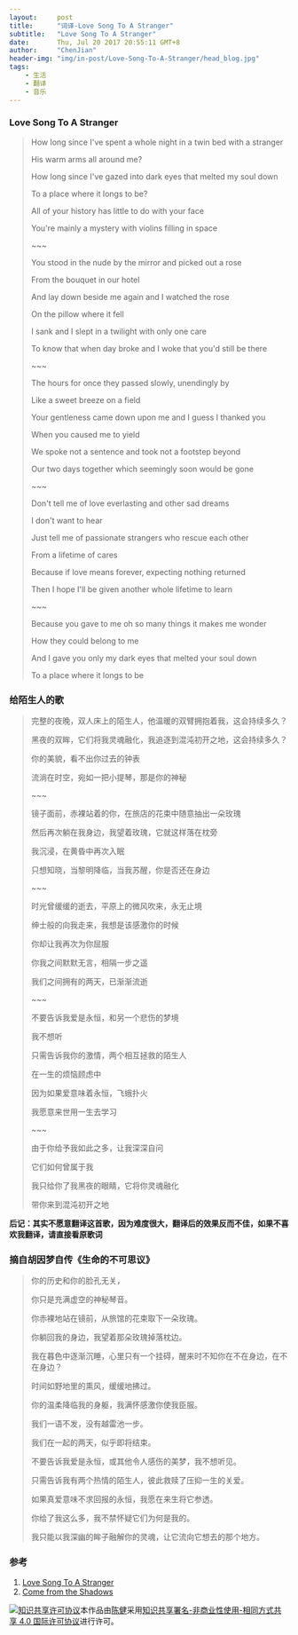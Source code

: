 ```yaml
---
layout:     post
title:      "词译-Love Song To A Stranger"
subtitle:   "Love Song To A Stranger"
date:       Thu, Jul 20 2017 20:55:11 GMT+8
author:     "ChenJian"
header-img: "img/in-post/Love-Song-To-A-Stranger/head_blog.jpg"
tags:
    - 生活
    - 翻译
    - 音乐
---
```


### Love Song To A Stranger

> How long since I've spent a whole night in a twin bed with a stranger
> 
> His warm arms all around me?
> 
> How long since I've gazed into dark eyes that melted my soul down
> 
> To a place where it longs to be?
>
> All of your history has little to do with your face
> 
> You're mainly a mystery with violins filling in space
> 
> \~~~
> 
> You stood in the nude by the mirror and picked out a rose
>
> From the bouquet in our hotel
> 
> And lay down beside me again and I watched the rose
> 
> On the pillow where it fell
> 
> I sank and I slept in a twilight with only one care
> 
> To know that when day broke and I woke that you'd still be there
> 
> \~~~
> 
> The hours for once they passed slowly, unendingly by
> 
> Like a sweet breeze on a field
> 
> Your gentleness came down upon me and I guess I thanked you
> 
> When you caused me to yield
>
> We spoke not a sentence and took not a footstep beyond
> 
> Our two days together which seemingly soon would be gone
> 
> \~~~
> 
> Don't tell me of love everlasting and other sad dreams
> 
> I don't want to hear
> 
> Just tell me of passionate strangers who rescue each other
> 
> From a lifetime of cares
> 
> Because if love means forever, expecting nothing returned
> 
> Then I hope I'll be given another whole lifetime to learn
> 
> \~~~
> 
> Because you gave to me oh so many things it makes me wonder 
>
>How they could belong to me 
>
>And I gave you only my dark eyes that melted your soul down 
>
>To a place where it longs to be 

### 给陌生人的歌

> 完整的夜晚，双人床上的陌生人，他温暖的双臂拥抱着我，这会持续多久？
>
> 黑夜的双眸，它们将我灵魂融化，我追逐到混沌初开之地，这会持续多久？
>
> 你的美貌，看不出你过去的钟表
>
> 流淌在时空，宛如一把小提琴，那是你的神秘
> 
> \~~~
>
> 镜子面前，赤裸站着的你，在旅店的花束中随意抽出一朵玫瑰
>
> 然后再次躺在我身边，我望着玫瑰，它就这样落在枕旁
>
> 我沉浸，在黄昏中再次入眠
> 
> 只想知晓，当黎明降临，当我苏醒，你是否还在身边
> 
> \~~~
> 
> 时光曾缓缓的逝去，平原上的微风吹来，永无止境
>
> 绅士般的向我走来，我想是该感激你的时候
> 
> 你却让我再次为你屈服
>
> 你我之间默默无言，相隔一步之遥
>
> 我们之间拥有的两天，已渐渐流逝
>
> \~~~
>
> 不要告诉我爱是永恒，和另一个悲伤的梦境
>
> 我不想听
>
> 只需告诉我你的激情，两个相互拯救的陌生人
>
> 在一生的烦恼顾虑中
>
> 因为如果爱意味着永恒，飞蛾扑火
> 
> 我愿意来世用一生去学习
>
> \~~~
>
> 由于你给予我如此之多，让我深深自问
> 
> 它们如何曾属于我
> 
> 我只给你了我黑夜的眼睛，它将你灵魂融化
> 
> 带你来到混沌初开之地

**后记：其实不愿意翻译这首歌，因为难度很大，翻译后的效果反而不佳，如果不喜欢我翻译，请直接看原歌词**

### 摘自胡因梦自传《生命的不可思议》

> 你的历史和你的脸孔无关，
> 
> 你只是充满虚空的神秘琴音。
> 
> 你赤裸地站在镜前，从旅馆的花束取下一朵玫瑰。
> 
> 你躺回我的身边，我望着那朵玫瑰掉落枕边。
> 
> 我在暮色中逐渐沉睡，心里只有一个挂碍，醒来时不知你在不在身边，在不在身边？
> 
> 时间如野地里的熏风，缓缓地拂过。
> 
> 你的温柔降临我的身躯，我满怀感激你使我臣服。
> 
> 我们一语不发，没有越雷池一步。
> 
> 我们在一起的两天，似乎即将结束。
> 
> 不要告诉我爱是永恒，或其他令人感伤的美梦，我不想听见。
> 
> 只需告诉我有两个热情的陌生人，彼此救赎了压抑一生的关爱。
> 
> 如果真爱意味不求回报的永恒，我愿在来生将它参透。
> 
> 你给了我这么多，我不禁怀疑它们为何是我的。
>
>我只能以我深幽的眸子融解你的灵魂，让它流向它想去的那个地方。


### 参考

1. [Love Song To A Stranger](http://blog.sina.com.cn/s/blog_4a6550a20100jpch.html)
2. [Come from the Shadows](https://en.wikipedia.org/wiki/Come_from_the_Shadows)

<a rel="license" href="http://creativecommons.org/licenses/by-nc-sa/4.0/"><img alt="知识共享许可协议" style="border-width:0" src="https://i.creativecommons.org/l/by-nc-sa/4.0/88x31.png" /></a>本作品由<a xmlns:cc="http://creativecommons.org/ns#" href="https://o-my-chenjian.com/2017/07/20/Love-Song-To-A-Stranger/" property="cc:attributionName" rel="cc:attributionURL">陈健</a>采用<a rel="license" href="http://creativecommons.org/licenses/by-nc-sa/4.0/">知识共享署名-非商业性使用-相同方式共享 4.0 国际许可协议</a>进行许可。
